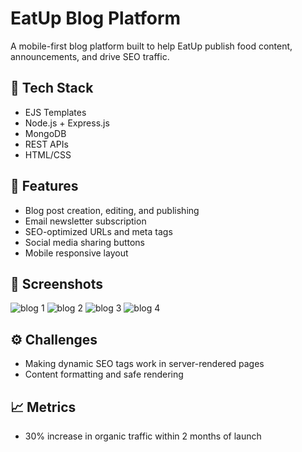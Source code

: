
# EatUp Blog Platform

A mobile-first blog platform built to help EatUp publish food content, announcements, and drive SEO traffic.

## 🔧 Tech Stack
- EJS Templates
- Node.js + Express.js
- MongoDB
- REST APIs
- HTML/CSS

## 🚀 Features
- Blog post creation, editing, and publishing
- Email newsletter subscription
- SEO-optimized URLs and meta tags
- Social media sharing buttons
- Mobile responsive layout

## 📸 Screenshots
![blog 1](https://github.com/user-attachments/assets/38d57d4b-dba0-4cc2-9dd6-73f9f66ec3ab)
![blog 2](https://github.com/user-attachments/assets/4873d0b1-969a-42d4-92a7-650b63773398)
![blog 3](https://github.com/user-attachments/assets/f61fa8dc-5f8c-4f7b-a90e-77ad09ec3d0b)
![blog 4](https://github.com/user-attachments/assets/da6be588-c269-4f6b-8bc5-8a1eb8bf501e)


## ⚙️ Challenges
- Making dynamic SEO tags work in server-rendered pages
- Content formatting and safe rendering

## 📈 Metrics
- 30% increase in organic traffic within 2 months of launch
